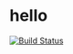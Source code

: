 # hello  
[![Build Status](https://travis-ci.org/freemanlingli/hello.svg?branch=master)](https://travis-ci.org/freemanlingli/hello)

